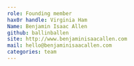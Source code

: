 ```yaml
---
role: Founding member
hax0r handle: Virginia Ham
Name: Benjamin Isaac Allen
github: ballinballen
site: http://www.benjaminisaacallen.com
mail: hello@benjaminisaacallen.com
categories: team
---
```

